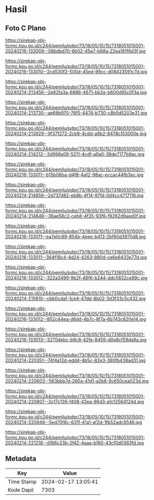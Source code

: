 # Hasil

## Foto C Plano

https://sirekap-obj-formc.kpu.go.id/c244/pemilu/pdpr/73/18/05/10/15/7318051015001-20240216-133009--08bdbd70-6b02-45a7-b88a-22ea181f6d3f.jpg

https://sirekap-obj-formc.kpu.go.id/c244/pemilu/pdpr/73/18/05/10/15/7318051015001-20240216-133010--2cd530f2-500d-45ed-99cc-d08423591c7d.jpg

https://sirekap-obj-formc.kpu.go.id/c244/pemilu/pdpr/73/18/05/10/15/7318051015001-20240214-213456--2e82fa3a-6886-4671-bb2e-b600d95c0f3a.jpg

https://sirekap-obj-formc.kpu.go.id/c244/pemilu/pdpr/73/18/05/10/15/7318051015001-20240214-213730--ae68b970-76f5-4474-b730-c8b5d5203e31.jpg

https://sirekap-obj-formc.kpu.go.id/c244/pemilu/pdpr/73/18/05/10/15/7318051015001-20240214-213929--9f37f272-2cb8-4cdd-a9b2-8478c153000e.jpg

https://sirekap-obj-formc.kpu.go.id/c244/pemilu/pdpr/73/18/05/10/15/7318051015001-20240214-214212--3d998a09-5211-4cdf-a9a0-38de7177b9ac.jpg

https://sirekap-obj-formc.kpu.go.id/c244/pemilu/pdpr/73/18/05/10/15/7318051015001-20240216-133011--b15b06ba-d4f8-4a12-98ac-eccac44fb3ec.jpg

https://sirekap-obj-formc.kpu.go.id/c244/pemilu/pdpr/73/18/05/10/15/7318051015001-20240214-214656--2d737d82-eb8b-4f14-97fd-0d4cc4717116.jpg

https://sirekap-obj-formc.kpu.go.id/c244/pemilu/pdpr/73/18/05/10/15/7318051015001-20240214-214848--36ae58c2-ceb8-4f35-93f6-f9262d9aed0f.jpg

https://sirekap-obj-formc.kpu.go.id/c244/pemilu/pdpr/73/18/05/10/15/7318051015001-20240216-133011--ea7e0c89-854b-4eee-b413-2bf60d3970d8.jpg

https://sirekap-obj-formc.kpu.go.id/c244/pemilu/pdpr/73/18/05/10/15/7318051015001-20240216-133011--364f18c4-4d24-4263-880d-ce6e6433e77d.jpg

https://sirekap-obj-formc.kpu.go.id/c244/pemilu/pdpr/73/18/05/10/15/7318051015001-20240216-133012--322a3499-9b2f-48f6-b244-ddc5832ce89c.jpg

https://sirekap-obj-formc.kpu.go.id/c244/pemilu/pdpr/73/18/05/10/15/7318051015001-20240214-215810--cbb0cda1-1ce4-47dd-8b02-3d3f33c5c432.jpg

https://sirekap-obj-formc.kpu.go.id/c244/pemilu/pdpr/73/18/05/10/15/7318051015001-20240216-133012--852c44ea-d6dd-4b7c-8f7a-6b743c620e14.jpg

https://sirekap-obj-formc.kpu.go.id/c244/pemilu/pdpr/73/18/05/10/15/7318051015001-20240216-133013--3270debc-b9c8-42fe-8459-d0e8cf59da9a.jpg

https://sirekap-obj-formc.kpu.go.id/c244/pemilu/pdpr/73/18/05/10/15/7318051015001-20240214-220351--74f4a12d-edd4-4b5c-82e3-390fb438ad31.jpg

https://sirekap-obj-formc.kpu.go.id/c244/pemilu/pdpr/73/18/05/10/15/7318051015001-20240214-220603--563bbb7d-260a-41d1-a2b8-9c650cea023d.jpg

https://sirekap-obj-formc.kpu.go.id/c244/pemilu/pdpr/73/18/05/10/15/7318051015001-20240214-220807--2c17c139-f408-43ea-86d3-a1cf2564124d.jpg

https://sirekap-obj-formc.kpu.go.id/c244/pemilu/pdpr/73/18/05/10/15/7318051015001-20240214-220948--5ed70f8c-631f-41a1-af2d-1fb52adc9546.jpg

https://sirekap-obj-formc.kpu.go.id/c244/pemilu/pdpr/73/18/05/10/15/7318051015001-20240214-221218--d166c23b-2f42-4aaa-b160-43cf0d0363fd.jpg


## Metadata

| Key        | Value               |
| ---------- | ------------------- |
| Time Stamp | 2024-02-17 13:05:41 |
| Kode Dapil | 7303                |




